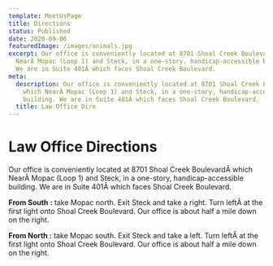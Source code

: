 ```yaml
---
template: MeetUsPage
title: Directions
status: Published
date: 2020-09-06
featuredImage: /images/animals.jpg
excerpt: Our office is conveniently located at 8701 Shoal Creek BoulevardÂ which
  NearÂ Mopac (Loop 1) and Steck, in a one-story, handicap-accessible building.
  We are in Suite 401Â which faces Shoal Creek Boulevard.
meta:
  description: Our office is conveniently located at 8701 Shoal Creek BoulevardÂ
    which NearÂ Mopac (Loop 1) and Steck, in a one-story, handicap-accessible
    building. We are in Suite 401Â which faces Shoal Creek Boulevard.
  title: Law Office Dire
---
```

<!--StartFragment-->

# Law Office Directions

Our office is conveniently located at 8701 Shoal Creek BoulevardÂ which NearÂ Mopac (Loop 1) and Steck, in a one-story, handicap-accessible building. We are in Suite 401Â which faces Shoal Creek Boulevard.

**From South :** take Mopac north. Exit Steck and take a right. Turn leftÂ at the first light onto Shoal Creek Boulevard. Our office is about half a mile down on the right.

**From North :** take Mopac south. Exit Steck and take a left. Turn leftÂ at the first light onto Shoal Creek Boulevard. Our office is about half a mile down on the right.

<!--EndFragment-->